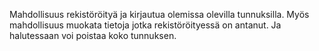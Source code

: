 ﻿Mahdollisuus rekistöröityä ja kirjautua olemissa olevilla tunnuksilla. Myös mahdollisuus muokata tietoja jotka rekistöröityessä on antanut. Ja halutessaan voi poistaa koko tunnuksen.